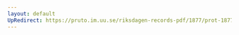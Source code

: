 ```yaml
---
layout: default
UpRedirect: https://pruto.im.uu.se/riksdagen-records-pdf/1877/prot-1877--fk--041/prot-1877--fk--041_032.pdf
---
```

